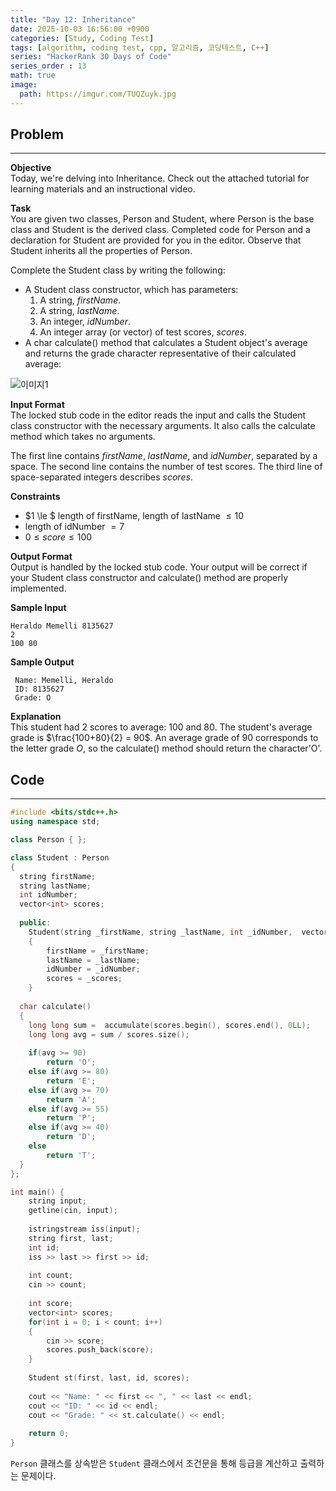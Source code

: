 ```yaml
---
title: "Day 12: Inheritance"
date: 2025-10-03 16:56:00 +0900
categories: [Study, Coding Test]
tags: [algorithm, coding test, cpp, 알고리즘, 코딩테스트, C++]
series: "HackerRank 30 Days of Code"
series_order : 13
math: true
image:
  path: https://imgur.com/TUQZuyk.jpg
---
```


## Problem

---

**Objective**  
Today, we're delving into Inheritance. Check out the attached tutorial for learning materials and an instructional video.

**Task**  
You are given two classes, Person and Student, where Person is the base class and Student is the derived class. Completed code for Person and a declaration for Student are provided for you in the editor. Observe that Student inherits all the properties of Person.  

Complete the Student class by writing the following:  

- A Student class constructor, which has  parameters:  
  1. A string, $firstName$.
  2. A string, $lastName$.
  3. An integer, $idNumber$.
  4. An integer array (or vector) of test scores, $scores$.
- A char calculate() method that calculates a Student object's average and returns the grade character representative of their calculated average:  

![이미지1](https://s3.amazonaws.com/hr-challenge-images/17165/1458142706-3073bc9143-Grading.png)

**Input Format**  
The locked stub code in the editor reads the input and calls the Student class constructor with the necessary arguments. It also calls the calculate method which takes no arguments.

The first line contains $firstName$, $lastName$, and $idNumber$, separated by a space. The second line contains the number of test scores. The third line of space-separated integers describes $scores$.

**Constraints**  

- $1 \le $ length of firstName, length of lastName $\le 10$
- length of idNumber $= 7$
- $0 \le score \le 100$  

**Output Format**  
Output is handled by the locked stub code. Your output will be correct if your Student class constructor and calculate() method are properly implemented.

**Sample Input**  
```text
Heraldo Memelli 8135627
2
100 80
```

**Sample Output**  
```text
 Name: Memelli, Heraldo
 ID: 8135627
 Grade: O
```

**Explanation**  
This student had $2$ scores to average: $100$ and $80$. The student's average grade is $\frac{100+80}{2} = 90$. An average grade of $90$ corresponds to the letter grade $O$, so the calculate() method should return the character'O'.

## Code

---

```cpp
#include <bits/stdc++.h>
using namespace std;

class Person { };

class Student : Person
{
  string firstName;
  string lastName;
  int idNumber;
  vector<int> scores;
  
  public:
    Student(string _firstName, string _lastName, int _idNumber,  vector<int> _scores)
    {
        firstName = _firstName;
        lastName = _lastName;
        idNumber = _idNumber;
        scores = _scores;
    }
  
  char calculate()
  { 
    long long sum =  accumulate(scores.begin(), scores.end(), 0LL);
    long long avg = sum / scores.size();
    
    if(avg >= 90)
        return 'O';
    else if(avg >= 80)
        return 'E';
    else if(avg >= 70)
        return 'A';
    else if(avg >= 55)
        return 'P';
    else if(avg >= 40)
        return 'D';
    else
        return 'T';
  }
};

int main() {
    string input;
    getline(cin, input);
    
    istringstream iss(input);
    string first, last;
    int id;
    iss >> last >> first >> id;
    
    int count;
    cin >> count;
    
    int score;
    vector<int> scores;
    for(int i = 0; i < count; i++)
    {
        cin >> score;
        scores.push_back(score);
    }
    
    Student st(first, last, id, scores);
    
    cout << "Name: " << first << ", " << last << endl;
    cout << "ID: " << id << endl;
    cout << "Grade: " << st.calculate() << endl;
    
    return 0;
}

```

`Person` 클래스를 상속받은 `Student` 클래스에서 조건문을 통해 등급을 계산하고 출력하는 문제이다.
